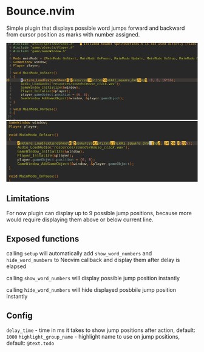 # Bounce.nvim

Simple plugin that displays possible word jumps forward and backward from cursor position as marks with number assigned.

![Alt text](img/picture_1.JPG?raw=true "Forward possible jump positions")
![Alt text](img/picture_2.JPG?raw=true "Backward possible jump positions")

## Limitations

For now plugin can display up to 9 possible jump positions, because more would require displaying them above or below current line.

## Exposed functions

calling `setup` will automatically add `show_word_numbers` and `hide_word_numbers` to Neovim callback and display them after delay is elapsed

calling `show_word_numbers` will display possible jump position instantly

calling `hide_word_numbers` will hide displayed posbbile jump position instantly

## Config

`delay_time` - time in ms it takes to show jump positions after action, default: `1000`
`highlight_group_name` - highlight name to use on jump positions, default: `@text.todo`
